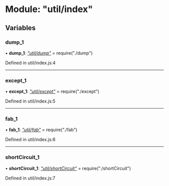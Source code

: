 # Module: "util/index"

## Variables

### dump_1

• **dump_1**: _["util/dump"](_util_dump_.md)_ = require("./dump")

Defined in util/index.js:4

---

### except_1

• **except_1**: _["util/except"](_util_except_.md)_ = require("./except")

Defined in util/index.js:5

---

### fab_1

• **fab_1**: _["util/fab"](_util_fab_.md)_ = require("./fab")

Defined in util/index.js:6

---

### shortCircuit_1

• **shortCircuit_1**: _["util/shortCircuit"](_util_shortcircuit_.md)_ = require("./shortCircuit")

Defined in util/index.js:7
